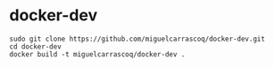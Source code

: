 # docker-dev


```
sudo git clone https://github.com/miguelcarrascoq/docker-dev.git
cd docker-dev
docker build -t miguelcarrascoq/docker-dev .
```
